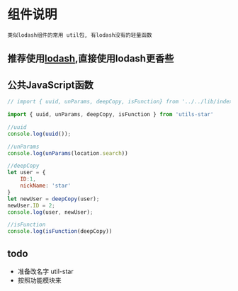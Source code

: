 # 组件说明

    类似lodash组件的常用 util包, 有lodash没有的轻量函数
 

## 推荐使用[lodash](https://www.lodashjs.com/),直接使用lodash更香些



## 公共JavaScript函数

```JavaScript
// import { uuid, unParams, deepCopy, isFunction} from '../../lib/index'

import { uuid, unParams, deepCopy, isFunction } from 'utils-star'

//uuid
console.log(uuid());

//unParams
console.log(unParams(location.search))

//deepCopy
let user = {
    ID:1,
    nickName: 'star'
}
let newUser = deepCopy(user);
newUser.ID = 2;
console.log(user, newUser);

//isFunction
console.log(isFunction(deepCopy))
```

 ## todo 
 
+ 准备改名字 util-star
+ 按照功能模块来     
